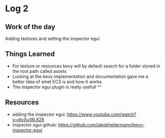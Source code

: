 # Log 2

## Work of the day
Adding textures and setting the inspector egui

## Things Learned
-  For texture or resources bevy will by default search for a folder stored in the root path called assets
- Looking at the bevy implementation and documentation gave me a better Idea of whet ECS is and how it works.
- The inspector egui plugin is really usefull ^^

##  Resources
- adding the inspector egui: https://www.youtube.com/watch?v=dlvXu18L828
- inspector egui github: https://github.com/jakobhellermann/bevy-inspector-egui